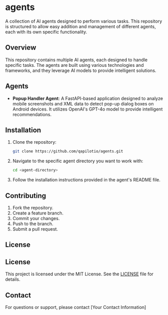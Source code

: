 # agents

A collection of AI agents designed to perform various tasks. This repository is structured to allow easy addition and management of different agents, each with its own specific functionality.

## Overview

This repository contains multiple AI agents, each designed to handle specific tasks. The agents are built using various technologies and frameworks, and they leverage AI models to provide intelligent solutions.

## Agents

- **Popup Handler Agent**: A FastAPI-based application designed to analyze mobile screenshots and XML data to detect pop-up dialog boxes on Android devices. It utilizes OpenAI's GPT-4o model to provide intelligent recommendations.

## Installation

1. Clone the repository:

   ```bash
   git clone https://github.com/qapilotio/agents.git
   ```

2. Navigate to the specific agent directory you want to work with:

   ```bash
   cd <agent-directory>
   ```

3. Follow the installation instructions provided in the agent's README file.

## Contributing

1. Fork the repository.
2. Create a feature branch.
3. Commit your changes.
4. Push to the branch.
5. Submit a pull request.

## License

## License

This project is licensed under the MIT License. See the [LICENSE](LICENSE) file for details.

## Contact

For questions or support, please contact [Your Contact Information]
